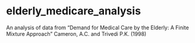# elderly_medicare_analysis
An analysis of data from “Demand for Medical Care by the Elderly: A Finite Mixture Approach” Cameron, A.C. and Trivedi P.K. (1998)
